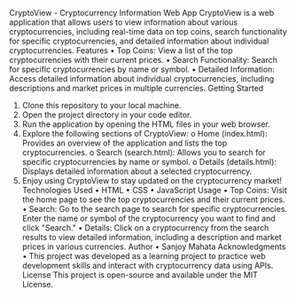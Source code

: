 CryptoView - Cryptocurrency Information Web App
CryptoView is a web application that allows users to view information about various cryptocurrencies, including real-time data on top coins, search functionality for specific cryptocurrencies, and detailed information about individual cryptocurrencies.
Features
•	Top Coins: View a list of the top cryptocurrencies with their current prices.
•	Search Functionality: Search for specific cryptocurrencies by name or symbol.
•	Detailed Information: Access detailed information about individual cryptocurrencies, including descriptions and market prices in multiple currencies.
Getting Started
1.	Clone this repository to your local machine.
2.	Open the project directory in your code editor.
3.	Run the application by opening the HTML files in your web browser.
4.	Explore the following sections of CryptoView:
o	Home (index.html): Provides an overview of the application and lists the top cryptocurrencies.
o	Search (search.html): Allows you to search for specific cryptocurrencies by name or symbol.
o	Details (details.html): Displays detailed information about a selected cryptocurrency.
5.	Enjoy using CryptoView to stay updated on the cryptocurrency market!
Technologies Used
•	HTML
•	CSS
•	JavaScript
Usage
•	Top Coins: Visit the home page to see the top cryptocurrencies and their current prices.
•	Search: Go to the search page to search for specific cryptocurrencies. Enter the name or symbol of the cryptocurrency you want to find and click "Search."
•	Details: Click on a cryptocurrency from the search results to view detailed information, including a description and market prices in various currencies.
Author
•	Sanjoy Mahata
Acknowledgments
•	This project was developed as a learning project to practice web development skills and interact with cryptocurrency data using APIs.
License
This project is open-source and available under the MIT License.

